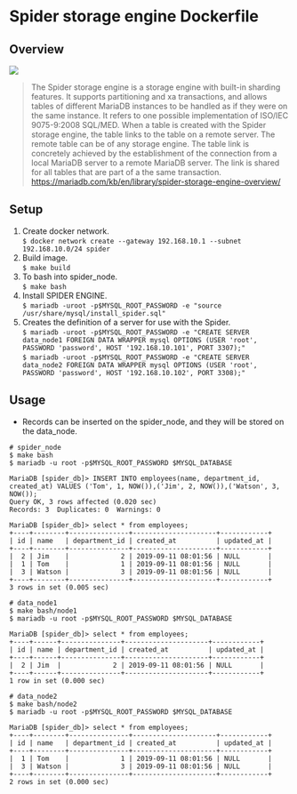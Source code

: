 # Spider storage engine Dockerfile

## Overview

![](https://mariadb.com/kb/en/spider-storage-engine-overview/+image/spider_overview)

> The Spider storage engine is a storage engine with built-in sharding features. It supports partitioning and xa transactions, and allows tables of different MariaDB instances to be handled as if they were on the same instance. It refers to one possible implementation of ISO/IEC 9075-9:2008 SQL/MED.
> When a table is created with the Spider storage engine, the table links to the table on a remote server. The remote table can be of any storage engine. The table link is concretely achieved by the establishment of the connection from a local MariaDB server to a remote MariaDB server. The link is shared for all tables that are part of a the same transaction.  
https://mariadb.com/kb/en/library/spider-storage-engine-overview/

## Setup

1. Create docker network.  
  `$ docker network create --gateway 192.168.10.1 --subnet 192.168.10.0/24 spider`
1. Build image.  
  `$ make build`
1. To bash into spider_node.  
  `$ make bash`
1. Install SPIDER ENGINE.  
  `$ mariadb -uroot -p$MYSQL_ROOT_PASSWORD -e "source /usr/share/mysql/install_spider.sql"`
1. Creates the definition of a server for use with the Spider.  
  `$ mariadb -uroot -p$MYSQL_ROOT_PASSWORD -e "CREATE SERVER data_node1 FOREIGN DATA WRAPPER mysql OPTIONS (USER 'root', PASSWORD 'password', HOST '192.168.10.101', PORT 3307);"`  
  `$ mariadb -uroot -p$MYSQL_ROOT_PASSWORD -e "CREATE SERVER data_node2 FOREIGN DATA WRAPPER mysql OPTIONS (USER 'root', PASSWORD 'password', HOST '192.168.10.102', PORT 3308);"`

## Usage

- Records can be inserted on the spider_node, and they will be stored on the data_node.

```
# spider_node
$ make bash
$ mariadb -u root -p$MYSQL_ROOT_PASSWORD $MYSQL_DATABASE

MariaDB [spider_db]> INSERT INTO employees(name, department_id, created_at) VALUES ('Tom', 1, NOW()),('Jim', 2, NOW()),('Watson', 3, NOW());
Query OK, 3 rows affected (0.020 sec)
Records: 3  Duplicates: 0  Warnings: 0

MariaDB [spider_db]> select * from employees;
+----+--------+---------------+---------------------+------------+
| id | name   | department_id | created_at          | updated_at |
+----+--------+---------------+---------------------+------------+
|  2 | Jim    |             2 | 2019-09-11 08:01:56 | NULL       |
|  1 | Tom    |             1 | 2019-09-11 08:01:56 | NULL       |
|  3 | Watson |             3 | 2019-09-11 08:01:56 | NULL       |
+----+--------+---------------+---------------------+------------+
3 rows in set (0.005 sec)

# data_node1
$ make bash/node1
$ mariadb -u root -p$MYSQL_ROOT_PASSWORD $MYSQL_DATABASE

MariaDB [spider_db]> select * from employees;
+----+------+---------------+---------------------+------------+
| id | name | department_id | created_at          | updated_at |
+----+------+---------------+---------------------+------------+
|  2 | Jim  |             2 | 2019-09-11 08:01:56 | NULL       |
+----+------+---------------+---------------------+------------+
1 row in set (0.000 sec)

# data_node2
$ make bash/node2
$ mariadb -u root -p$MYSQL_ROOT_PASSWORD $MYSQL_DATABASE

MariaDB [spider_db]> select * from employees;
+----+--------+---------------+---------------------+------------+
| id | name   | department_id | created_at          | updated_at |
+----+--------+---------------+---------------------+------------+
|  1 | Tom    |             1 | 2019-09-11 08:01:56 | NULL       |
|  3 | Watson |             3 | 2019-09-11 08:01:56 | NULL       |
+----+--------+---------------+---------------------+------------+
2 rows in set (0.000 sec)
```

